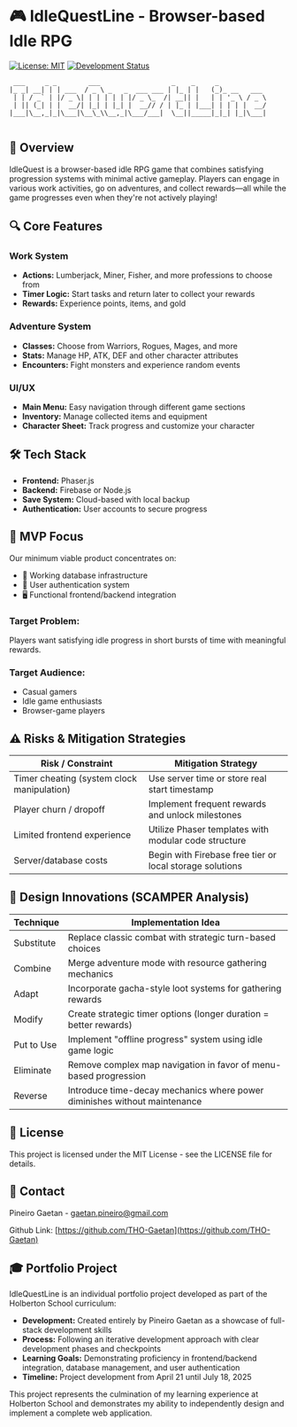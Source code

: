# 🎮 IdleQuestLine - Browser-based Idle RPG

[![License: MIT](https://img.shields.io/badge/License-MIT-yellow.svg)](https://opensource.org/licenses/MIT)
[![Development Status](https://img.shields.io/badge/Status-In_Development-blue.svg)]()

```
 ___     _ _        ___                  _    _     _            
|_ _| __| | | ___  / _ \ _   _  ___ ___ | |_ | |   (_)_ __   ___ 
 | | / _` | |/ _ \| | | | | | |/ _ \_  /| __|| |   | | '_ \ / _ \
 | || (_| | |  __/| |_| | |_| |  __// / | |_ | |___| | | | |  __/
|___|\__,_|_|\___|\__\_\\__,_|\___/___|  \__||_____|_|_| |_|\___|
                                         
```

## 📖 Overview

IdleQuest is a browser-based idle RPG game that combines satisfying progression systems with minimal active gameplay. Players can engage in various work activities, go on adventures, and collect rewards—all while the game progresses even when they're not actively playing!

## 🔍 Core Features

### Work System
- **Actions:** Lumberjack, Miner, Fisher, and more professions to choose from
- **Timer Logic:** Start tasks and return later to collect your rewards
- **Rewards:** Experience points, items, and gold

### Adventure System
- **Classes:** Choose from Warriors, Rogues, Mages, and more
- **Stats:** Manage HP, ATK, DEF and other character attributes
- **Encounters:** Fight monsters and experience random events

### UI/UX
- **Main Menu:** Easy navigation through different game sections
- **Inventory:** Manage collected items and equipment
- **Character Sheet:** Track progress and customize your character

## 🛠️ Tech Stack

- **Frontend:** Phaser.js
- **Backend:** Firebase or Node.js
- **Save System:** Cloud-based with local backup
- **Authentication:** User accounts to secure progress

## 🚀 MVP Focus

Our minimum viable product concentrates on:

- 💾 Working database infrastructure
- 🔐 User authentication system
- 🖥️ Functional frontend/backend integration

### Target Problem:
Players want satisfying idle progress in short bursts of time with meaningful rewards.

### Target Audience:
- Casual gamers
- Idle game enthusiasts
- Browser-game players

## ⚠️ Risks & Mitigation Strategies

| Risk / Constraint | Mitigation Strategy |
|-------------------|---------------------|
| Timer cheating (system clock manipulation) | Use server time or store real start timestamp |
| Player churn / dropoff | Implement frequent rewards and unlock milestones |
| Limited frontend experience | Utilize Phaser templates with modular code structure |
| Server/database costs | Begin with Firebase free tier or local storage solutions |

## 🔄 Design Innovations (SCAMPER Analysis)

| Technique | Implementation Idea |
|-----------|---------------------|
| Substitute | Replace classic combat with strategic turn-based choices |
| Combine | Merge adventure mode with resource gathering mechanics |
| Adapt | Incorporate gacha-style loot systems for gathering rewards |
| Modify | Create strategic timer options (longer duration = better rewards) |
| Put to Use | Implement "offline progress" system using idle game logic |
| Eliminate | Remove complex map navigation in favor of menu-based progression |
| Reverse | Introduce time-decay mechanics where power diminishes without maintenance |

## 📝 License

This project is licensed under the MIT License - see the LICENSE file for details.

## 📧 Contact

Pineiro Gaetan - gaetan.pineiro@gmail.com

Github Link: [https://github.com/THO-Gaetan](https://github.com/THO-Gaetan)

## 🎓 Portfolio Project

IdleQuestLine is an individual portfolio project developed as part of the Holberton School curriculum:

- **Development:** Created entirely by Pineiro Gaetan as a showcase of full-stack development skills
- **Process:** Following an iterative development approach with clear development phases and checkpoints
- **Learning Goals:** Demonstrating proficiency in frontend/backend integration, database management, and user authentication
- **Timeline:** Project development from April 21 until  July 18, 2025

This project represents the culmination of my learning experience at Holberton School and demonstrates my ability to independently design and implement a complete web application.
